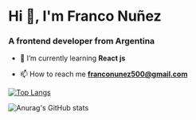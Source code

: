 <h1>Hi 👋, I'm Franco Nuñez</h1>
<h3>A frontend developer from Argentina</h3>

- 🌱 I’m currently learning **React js**

- 📫 How to reach me **franconunez500@gmail.com**

[![Top Langs](https://github-readme-stats.vercel.app/api/top-langs/?username=franco954&layout=compact&theme=radical)](https://github.com/anuraghazra/github-readme-stats)

![Anurag's GitHub stats](https://github-readme-stats.vercel.app/api?username=franco954&show_icons=true&theme=radical)




<!--


[<h3 align="left">Languages and Tools:</h3>
<p align="left"> <a href="https://www.w3schools.com/css/" target="_blank"> <img src="https://raw.githubusercontent.com/devicons/devicon/master/icons/css3/css3-original-wordmark.svg" alt="css3" width="40" height="40"/> </a> <a href="https://www.w3.org/html/" target="_blank"> <img src="https://raw.githubusercontent.com/devicons/devicon/master/icons/html5/html5-original-wordmark.svg" alt="html5" width="40" height="40"/> </a> <a href="https://developer.mozilla.org/en-US/docs/Web/JavaScript" target="_blank"> <img src="https://raw.githubusercontent.com/devicons/devicon/master/icons/javascript/javascript-original.svg" alt="javascript" width="40" height="40"/> </a> <a href="https://www.mysql.com/" target="_blank"> <img src="https://raw.githubusercontent.com/devicons/devicon/master/icons/mysql/mysql-original-wordmark.svg" alt="mysql" width="40" height="40"/> </a> <a href="https://www.python.org" target="_blank"> <img src="https://raw.githubusercontent.com/devicons/devicon/master/icons/python/python-original.svg" alt="python" width="40" height="40"/> </a> <a href="https://www.sqlite.org/" target="_blank"> <img src="https://www.vectorlogo.zone/logos/sqlite/sqlite-icon.svg" alt="sqlite" width="40" height="40"/> </a> 
  <a href="https://es.reactjs.org/" target="_blank"> <img alt="react" width="40" height="40"src="https://raw.githubusercontent.com/github/explore/80688e429a7d4ef2fca1e82350fe8e3517d3494d/topics/react/react.png"> </a>
   <a href="https://getbootstrap.com/" target="_blank"> <img alt="bootstrap" width="40" height="40"src="https://raw.githubusercontent.com/github/explore/80688e429a7d4ef2fca1e82350fe8e3517d3494d/topics/bootstrap/bootstrap.png"> </a>
                  <a className="icon m-2" href="https://jquery.com/" target="_blank" rel="noreferrer">
                    <img alt="jquery" width="40" height="40" src="https://raw.githubusercontent.com/devicons/devicon/master/icons/jquery/jquery-original.svg" /> </a>
                <a className="icon m-2" href="https://sass-lang.com/" target="_blank" rel="noreferrer">
                    <img alt="sass" width="40" height="40" src="https://raw.githubusercontent.com/devicons/devicon/master/icons/sass/sass-original.svg" /> </a>
</p>
](url)

-->


